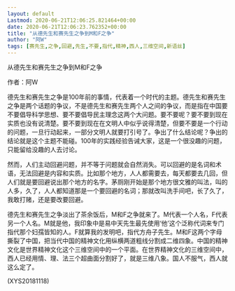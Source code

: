 ```yaml
---
layout: default
Lastmod: 2020-06-21T12:06:25.821464+00:00
date: 2020-06-21T12:06:23.762352+00:00
title: "从德先生和赛先生之争到M和F之争"
author: "阿W"
tags: [赛先生,之争,回避,先生,不要,指代,精神,西人,三维空间,新语丝]
---
```


从德先生和赛先生之争到M和F之争

作者：阿W

德先生和赛先生之争是100年前的事情，代表着一个时代的主题。德先生和赛先生之争是两个话题的争议，不是德先生和赛先生两个人之间的争议，而是指在中国要不要倡导科学思想、要不要倡导民主理念这两个大问题。要不要呢？要不要到现在实质也没有说清楚。要不要到现在在文明人中似乎说得清楚，但要不要是一个行动的问题，一旦行动起来，一部分文明人就要打引号了。争出了什么结论呢？争出的结论就是这个主题不能碰。100年的实践经验告诫大家，这是一个很没趣的问题，只能留给没趣的人去讨论。

然而，人们主动回避问题，并不等于问题就会自然消失。可以回避的是名词和术语，无法回避是内容和实质。比如那个地方，人人都需要去，每天都要去几回，但人们就是要回避说出那个地方的名字。茅厕刚开始是那个地方很文雅的叫法，叫的人多，久了，人人都知道那是一个要回避的名词；那就改叫洗手间吧，长了久了，我敢打赌，还是要改要回避。

德先生和赛先生之争淡出了茶余饭后，M和F之争就来了。M代表一个人名，F代表另一个人名。M就是他，我印象中是易中天先生最先使用‘他’这个泛称代词来专门指代那个妇孺皆知的人。F就算我的发明吧，指代方舟子先生。M和F这两个字母撕裂了中国，把当代中国的精神文化用纵横两道粗线分割成二维四象。中国的精神文化是世界精神文化这个三维空间中的一个平面。在世界精神文化的三维空间中，西人已经用情、理、法三个超曲面分割好了，就是三维八象。国人不服气，西人就这么定了。

(XYS20181118)

